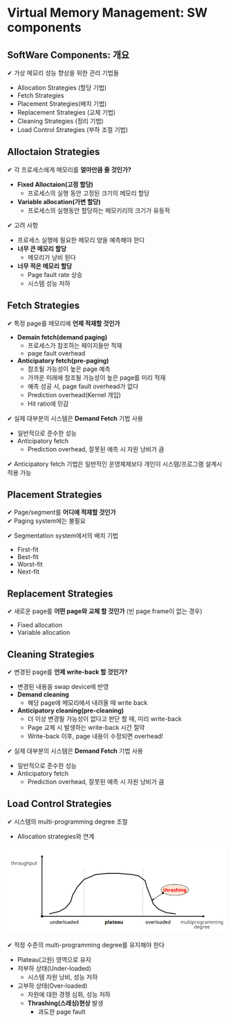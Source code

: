 # Virtual Memory Management: SW components

## SoftWare Components: 개요

✔ 가상 메모리 성능 향상을 위한 관리 기법들
 - Allocation Strategies (할당 기법)
 - Fetch Strategies
 - Placement Strategies(배치 기법)
 - Replacement Strategies (교체 기법)
 - Cleaning Strategies (정리 기법)
 - Load Control Strategies (부하 조절 기법)

## Alloctaion Strategies

✔ 각 프로세스에게 메모리를 **얼마만큼 줄 것인가?**
- **Fixed Alloctaion(고정 할당)**
  - 프로세스의 실행 동안 고정된 크기의 메모리 할당
- **Variable allocation(가변 할당)**
  - 프로세스의 실행동안 할당하는 메모키리의 크기가 유동적

✔ 고려 사항
- 프로세스 실행에 필요한 메모리 양을 예측해야 한다
- **너무 큰 메모리 할당**
  - 메모리가 낭비 된다
- **너무 적은 메모리 할당**
  - Page fault rate 상승
  - 시스템 성능 저하

## Fetch Strategies

✔ 특정 page를 메모리에 **언제 적재할 것인가**
- **Demain fetch(demand paging)**
  - 프로세스가 참조하는 페이지들만 적재
  - page fault overhead
- **Anticipatory fetch(pre-paging)**
  - 참조될 가능성이 높은 page 예측
  - 가까운 미래에 참조될 가능성이 높은 page를 미리 적재
  - 예측 성공 시, page fault overhead가 없다
  - Prediction overhead(Kernel 개입)
  - Hit ratio에 민감

✔ 실제 대부분의 시스템은 **Demand Fetch** 기법 사용
- 일반적으로 준수한 성능
- Anticipatory fetch
  - Prediction overhead, 잘못된 예측 시 자원 낭비가 큼

✔ Anticipatory fetch 기법은 일반적인 운영체제보다 개인이 시스템/프로그램 설계시 적용 가능

## Placement Strategies

✔ Page/segment를 **어디에 적재할 것인가**  
✔ Paging system에는 불필요

✔ Segmentation system에서의 배치 기법
- First-fit
- Best-fit
- Worst-fit
- Next-fit

## Replacement Strategies

✔ 새로운 page를 **어떤 page와 교체 할 것인가** (빈 page frame이 없는 경우)
- Fixed allocation
- Variable allocation

## Cleaning Strategies

✔ 변경된 page를 **언제 write-back 할 것인가?**
- 변경된 내용을 swap device에 반영
- **Demand cleaning**
  - 해당 page에 메모리에서 내려올 때 write back
- **Anticipatory cleaning(pre-cleaning)**
  - 더 이상 변경될 가능성이 없다고 판단 할 때, 미리 write-back
  - Page 교체 시 발생하는 write-back 시간 절약
  - Write-back 이후, page 내용이 수정되면 overhead!

✔ 실제 대부분의 시스템은 **Demand Fetch** 기법 사용
- 일반적으로 준수한 성능
- Anticipatory fetch
  - Prediction overhead, 잘못된 예측 시 자원 낭비가 큼

## Load Control Strategies

✔ 시스템의 multi-programming degree 조절
- Allocation strategies와 연계

![](assets/10_2.md/2023-01-11-21-22-41.png)

✔ 적정 수준의 multi-programming degree를 유지해야 한다
- Plateau(고원) 영역으로 유지
- 저부하 상태(Under-loaded)
  - 시스템 자원 낭비, 성능 저하
- 고부하 상태(Over-loaded)
  - 자원에 대한 경젱 심화, 성능 저하
  - **Thrashing(스레싱)현상** 발생
    - 과도한 page fault

